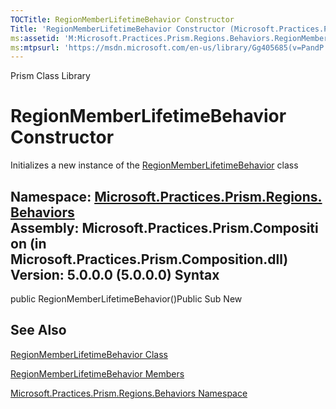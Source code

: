 ```yaml
---
TOCTitle: RegionMemberLifetimeBehavior Constructor
Title: 'RegionMemberLifetimeBehavior Constructor (Microsoft.Practices.Prism.Regions.Behaviors)'
ms:assetid: 'M:Microsoft.Practices.Prism.Regions.Behaviors.RegionMemberLifetimeBehavior.\#ctor'
ms:mtpsurl: 'https://msdn.microsoft.com/en-us/library/Gg405685(v=PandP.50)'
---
```


Prism Class Library

RegionMemberLifetimeBehavior Constructor
========================================

Initializes a new instance of the [RegionMemberLifetimeBehavior](https://msdn.microsoft.com/t:microsoft.practices.prism.regions.behaviors.regionmemberlifetimebehavior) class

**Namespace:** [Microsoft.Practices.Prism.Regions.Behaviors](https://msdn.microsoft.com/n:microsoft.practices.prism.regions.behaviors)
**Assembly:** Microsoft.Practices.Prism.Composition (in Microsoft.Practices.Prism.Composition.dll) Version: 5.0.0.0 (5.0.0.0)
Syntax
------

<span id="syntaxToggle"></span>public RegionMemberLifetimeBehavior()Public Sub New

See Also
--------

<span id="seeAlsoToggle"></span>
[RegionMemberLifetimeBehavior Class](https://msdn.microsoft.com/t:microsoft.practices.prism.regions.behaviors.regionmemberlifetimebehavior)

[RegionMemberLifetimeBehavior Members](https://msdn.microsoft.com/allmembers.t:microsoft.practices.prism.regions.behaviors.regionmemberlifetimebehavior)

[Microsoft.Practices.Prism.Regions.Behaviors Namespace](https://msdn.microsoft.com/n:microsoft.practices.prism.regions.behaviors)

